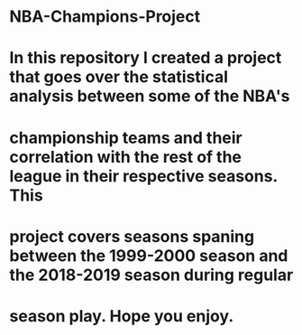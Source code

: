 # NBA-Champions-Project
# In this repository I created a project that goes over the statistical analysis between some of the NBA's
# championship teams and their correlation with the rest of the league in their respective seasons. This 
# project covers seasons spaning between the 1999-2000 season and the 2018-2019 season during regular
# season play. Hope you enjoy.
